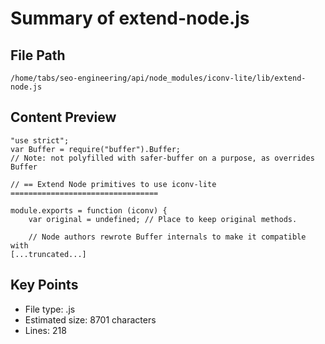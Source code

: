 # Summary of extend-node.js
  
## File Path
`/home/tabs/seo-engineering/api/node_modules/iconv-lite/lib/extend-node.js`

## Content Preview
```
"use strict";
var Buffer = require("buffer").Buffer;
// Note: not polyfilled with safer-buffer on a purpose, as overrides Buffer

// == Extend Node primitives to use iconv-lite =================================

module.exports = function (iconv) {
    var original = undefined; // Place to keep original methods.

    // Node authors rewrote Buffer internals to make it compatible with
[...truncated...]
```

## Key Points
- File type: .js
- Estimated size: 8701 characters
- Lines: 218
